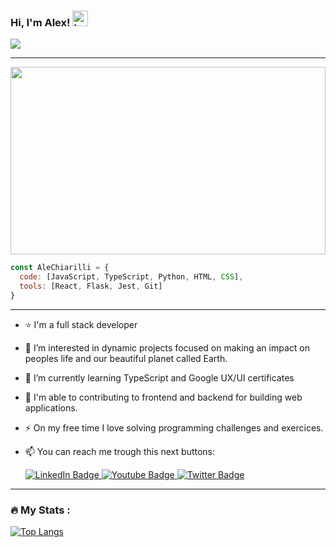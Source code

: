 ### Hi, I'm Alex!  <img src="https://media.giphy.com/media/w1OBpBd7kJqHrJnJ13/giphy.gif" width=25 alt="hands">
<img src="https://komarev.com/ghpvc/?username=AleChiarilli&style=flat-square&color=blue"/>
    
---
<div id="header" align="center">
  <img src="https://media.giphy.com/media/10ppffwhOftLy0/giphy.gif" height=300 width="100%"/>
</div>

```js
const AleChiarilli = {
  code: [JavaScript, TypeScript, Python, HTML, CSS],
  tools: [React, Flask, Jest, Git]
}
```

---
- :star: I'm a full stack developer
- 👀 I’m interested in dynamic projects focused on making an impact on peoples life and our beautiful planet called Earth.
- 🌱 I’m currently learning TypeScript and Google UX/UI certificates
- :telescope: I'm able to contributing to frontend and backend for building web applications.
- ⚡ On my free time I love solving programming challenges and exercices.
- 📫 You can reach me trough this next buttons:

  <div id="badges">
    <a href="https://www.linkedin.com/in/alechiarilli/">
      <img src="https://img.shields.io/badge/LinkedIn-darkblue?style=for-the-badge&logo=linkedin&logoColor=white" alt="LinkedIn Badge"/>
    </a>
    <a href="https://www.codewars.com/users/AleChiarilli/">
      <img src="https://img.shields.io/badge/CodeWars-red?style=for-the-badge&logo=codewars&logoColor=white" alt="Youtube Badge"/>
    </a>
    <a href="mailto:alejandrochiarilli@gmail.com">
      <img src="https://img.shields.io/badge/email_me-blue?style=for-the-badge&logo=maildotru&logoColor=white" alt="Twitter Badge"/>
    </a>
  </div>

---

### :fire: My Stats :  
[![Top Langs](https://github-readme-stats.vercel.app/api/top-langs/?username=alechiarilli)](https://github.com/alechiarilli/github-readme-stats)
